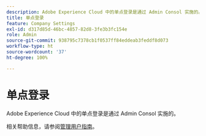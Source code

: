 ```yaml
---
description: Adobe Experience Cloud 中的单点登录是通过 Admin Consol 实施的。
title: 单点登录
feature: Company Settings
exl-id: d317d85d-46bc-4857-82d8-3fe3b3fc154e
role: Admin
source-git-commit: 938795c7378cb1f0537ff84eddeab3feddf8d073
workflow-type: ht
source-wordcount: '37'
ht-degree: 100%

---
```


# 单点登录

Adobe Experience Cloud 中的单点登录是通过 Admin Consol 实施的。

相关帮助信息，请参阅[管理用户指南](https://helpx.adobe.com/enterprise/admin-guide.html/enterprise/using/set-up-identity.ug.html)。
